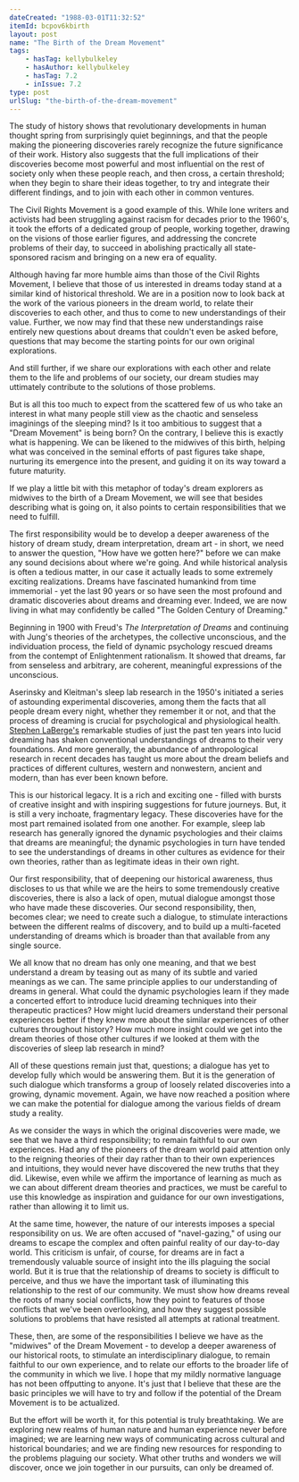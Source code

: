 ```yaml
---
dateCreated: "1988-03-01T11:32:52"
itemId: bcpov6kbirth
layout: post
name: "The Birth of the Dream Movement"
tags:
    - hasTag: kellybulkeley
    - hasAuthor: kellybulkeley
    - hasTag: 7.2
    - inIssue: 7.2
type: post
urlSlug: "the-birth-of-the-dream-movement"
---
```


The study of history shows that revolutionary developments in human thought spring from surprisingly quiet beginnings, and that the people making the pioneering discoveries rarely recognize the future significance of their work. History also suggests that the full implications of their discoveries become most powerful and most influential on the rest of society only when these people reach, and then cross, a certain threshold; when they begin to share their ideas together, to try and integrate their different findings, and to join with each other in common ventures.

The Civil Rights Movement is a good example of this. While lone writers and activists had been struggling against racism for decades prior to the 1960's, it took the efforts of a dedicated group of people, working together, drawing on the visions of those earlier figures, and addressing the concrete problems of their day, to succeed in abolishing practically all state-sponsored racism and bringing on a new era of equality.

Although having far more humble aims than those of the Civil Rights Movement, I believe that those of us interested in dreams today stand at a similar kind of historical threshold. We are in a position now to look back at the work of the various pioneers in the dream world, to relate their discoveries to each other, and thus to come to new understandings of their value. Further, we now may find that these new understandings raise entirely new questions about dreams that couldn't even be asked before, questions that may become the starting points for our own original explorations.

And still further, if we share our explorations with each other and relate them to the life and problems of our society, our dream studies may uttimately contribute to the solutions of those problems.

But is all this too much to expect from the scattered few of us who take an interest in what many people still view as the chaotic and senseless imaginings of the sleeping mind? Is it too ambitious to suggest that a "Dream Movement" is being born? On the contrary, I believe this is exactly what is happening. We can be likened to the midwives of this birth, helping what was conceived in the seminal efforts of past figures take shape, nurturing its emergence into the present, and guiding it on its way toward a future maturity.

If we play a little bit with this metaphor of today's dream explorers as midwives to the birth of a Dream Movement, we will see that besides describing what is going on, it also points to certain responsibilities that we need to fulfill.

The first responsibility would be to develop a deeper awareness of the history of dream study, dream interpretation, dream art - in short, we need to answer the question, "How have we gotten here?" before we can make any sound decisions about where we're going. And while historical analysis is often a tedious matter, in our case it actually leads to some extremely exciting realizations. Dreams have fascinated humankind from time immemorial - yet the last 90 years or so have seen the most profound and dramatic discoveries about dreams and dreaming ever. Indeed, we are now living in what may confidently be called "The Golden Century of Dreaming."

Beginning in 1900 with Freud's _The Interpretation of Dreams_ and continuing with Jung's theories of the archetypes, the collective unconscious, and the individuation process, the field of dynamic psychology rescued dreams from the contempt of Enlightenment rationalism. It showed that dreams, far from senseless and arbitrary, are coherent, meaningful expressions of the unconscious.

Aserinsky and Kleitman's sleep lab research in the 1950's initiated a series of astounding experimental discoveries, among them the facts that all people dream every night, whether they remember it or not, and that the process of dreaming is crucial for psychological and physiological health. [Stephen LaBerge's](../@stephenlaberge) remarkable studies of just the past ten years into lucid dreaming has shaken conventional understandings of dreams to their very foundations. And more generally, the abundance of anthropological research in recent decades has taught us more about the dream beliefs and practices of different cultures, western and nonwestern, ancient and modern, than has ever been known before.

This is our historical legacy. It is a rich and exciting one - filled with bursts of creative insight and with inspiring suggestions for future journeys. But, it is still a very inchoate, fragmentary legacy. These discoveries have for the most part remained isolated from one another. For example, sleep lab research has generally ignored the dynamic psychologies and their claims that dreams are meaningful; the dynamic psychologies in turn have tended to see the understandings of dreams in other cultures as evidence for their own theories, rather than as legitimate ideas in their own right.

Our first responsibility, that of deepening our historical awareness, thus discloses to us that while we are the heirs to some tremendously creative discoveries, there is also a lack of open, mutual dialogue amongst those who have made these discoveries. Our second responsibility, then, becomes clear; we need to create such a dialogue, to stimulate interactions between the different realms of discovery, and to build up a multi-faceted understanding of dreams which is broader than that available from any single source.

We all know that no dream has only one meaning, and that we best understand a dream by teasing out as many of its subtle and varied meanings as we can. The same principle applies to our understanding of dreams in general. What could the dynamic psychologies learn if they made a concerted effort to introduce lucid dreaming techniques into their therapeutic practices? How might lucid dreamers understand their personal experiences better if they knew more about the similar experiences of other cultures throughout history? How much more insight could we get into the dream theories of those other cultures if we looked at them with the discoveries of sleep lab research in mind?

All of these questions remain just that, questions; a dialogue has yet to develop fully which would be answering them. But it is the generation of such dialogue which transforms a group of loosely related discoveries into a growing, dynamic movement. Again, we have now reached a position where we can make the potential for dialogue among the various fields of dream study a reality.

As we consider the ways in which the original discoveries were made, we see that we have a third responsibility; to remain faithful to our own experiences. Had any of the pioneers of the dream world paid attention only to the reigning theories of their day rather than to their own experiences and intuitions, they would never have discovered the new truths that they did. Likewise, even while we affirm the importance of learning as much as we can about different dream theories and practices, we must be careful to use this knowledge as inspiration and guidance for our own investigations, rather than allowing it to limit us.

At the same time, however, the nature of our interests imposes a special responsibility on us. We are often accused of "navel-gazing," of using our dreams to escape the complex and often painful reality of our day-to-day world. This criticism is unfair, of course, for dreams are in fact a tremendously valuable source of insight into the ills plaguing the social world. But it is true that the relationship of dreams to society is difficult to perceive, and thus we have the important task of illuminating this relationship to the rest of our community. We must show how dreams reveal the roots of many social conflicts, how they point to features of those conflicts that we've been overlooking, and how they suggest possible solutions to problems that have resisted all attempts at rational treatment.

These, then, are some of the responsibilities I believe we have as the "midwives" of the Dream Movement - to develop a deeper awareness of our historical roots, to stimulate an interdisciplinary dialogue, to remain faithful to our own experience, and to relate our efforts to the broader life of the community in which we live. I hope that my mildly normative language has not been offputting to anyone. It's just that I believe that these are the basic principles we will have to try and follow if the potential of the Dream Movement is to be actualized.

But the effort will be worth it, for this potential is truly breathtaking. We are exploring new realms of human nature and human experience never before imagined; we are learning new ways of communicating across cultural and historical boundaries; and we are finding new resources for responding to the problems plaguing our society. What other truths and wonders we will discover, once we join together in our pursuits, can only be dreamed of.
